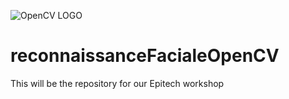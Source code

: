![OpenCV LOGO](https://upload.wikimedia.org/wikipedia/commons/5/53/OpenCV_Logo_with_text.png)

# reconnaissanceFacialeOpenCV
This will be the repository for our Epitech workshop
